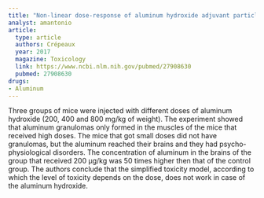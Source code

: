 ```yaml
---
title: "Non-linear dose-response of aluminum hydroxide adjuvant particles: Selective low dose neurotoxicity"
analyst: amantonio
article:
  type: article
  authors: Crépeaux
  year: 2017
  magazine: Toxicology
  link: https://www.ncbi.nlm.nih.gov/pubmed/27908630
  pubmed: 27908630
drugs:
- Aluminum
---
```


Three groups of mice were injected with different doses of aluminum hydroxide (200, 400 and 800 mg/kg of weight). The experiment showed that aluminum granulomas only formed in the muscles of the mice that received high doses. The mice that got small doses did not have granulomas, but the aluminum reached their brains and they had psycho-physiological disorders. The concentration of aluminum in the brains of the group that received 200 μg/kg was 50 times higher then that of the control group. The authors conclude that the simplified toxicity model, according to which the level of toxicity depends on the dose, does not work in case of the aluminum hydroxide.
